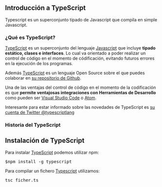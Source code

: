 ## Introducción a TypeScript

Typescript es un superconjunto tipado de Javascript que compila en simple Javascript.



### ¿Qué es TypeScript?
[TypeScript][1] es un superconjunto del lenguaje [Javascript][3] que incluye **tipado estático, clases e interfaces**. Lo cual va orientado a poder realizar un control de código en el momento de códificación, evitando futuros errores en la ejecución de los programas.

Además [TypeScript][1] es un lenguaje Open Source sobre el que puedes colaborar en [su repositorio de Github][6].

Una de las ventajas del control de código en el momento de la codificación es que **permite ventajosas integraciones con Herramientas de Desarrollo** como pueden ser  [Visual Studio Code][4] o [Atom][5].

Interesante para estar informado sobre las novedades de TypeScript es [su cuenta de Twitter @typescriptlang][7]

### Historia del TypeScript


## Instalación de TypeScript

Para instalar [TypeScript][1] podemos utilizar npm:

<kbd>$npm install -g typescript</kbd>

Para compilar un fichero [Typescript][1] utilizamos:

<kbd>
tsc ficher.ts
</kbd>


[1]: http://www.manualweb.net/tutorial-typescript/
[2]: https://www.typescriptlang.org/
[3]: http://www.manualweb.net/tutorial-javascript/
[4]: https://code.visualstudio.com/docs/languages/typescript "Soporte TypeScript en Visual Studio Code"
[5]: https://atom.io/packages/atom-typescript "Addon de Atom para TypeScript"
[6]: https://github.com/Microsoft/TypeScript "Repositorio GitHub de TypeScript"
[7]: https://twitter.com/typescriptlang
